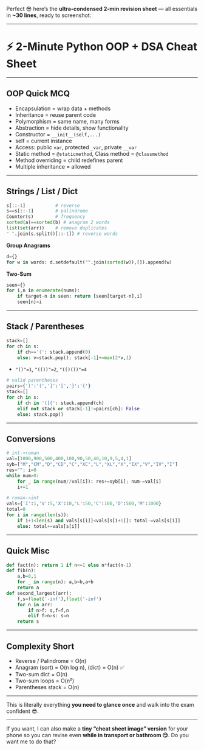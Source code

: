 Perfect 😎 here’s the **ultra-condensed 2-min revision sheet** — all essentials in **\~30 lines**, ready to screenshot:

---

# ⚡ 2-Minute Python OOP + DSA Cheat Sheet

---

## **OOP Quick MCQ**

* Encapsulation = wrap data + methods
* Inheritance = reuse parent code
* Polymorphism = same name, many forms
* Abstraction = hide details, show functionality
* Constructor = `__init__(self,...)`
* self = current instance
* Access: public `var`, protected `_var`, private `__var`
* Static method = `@staticmethod`, Class method = `@classmethod`
* Method overriding = child redefines parent
* Multiple inheritance = allowed

---

## **Strings / List / Dict**

```python
s[::-1]           # reverse
s==s[::-1]        # palindrome
Counter(s)        # frequency
sorted(a)==sorted(b) # anagram 2 words
list(set(arr))    # remove duplicates
" ".join(s.split()[::-1]) # reverse words
```

**Group Anagrams**

```python
d={}
for w in words: d.setdefault("".join(sorted(w)),[]).append(w)
```

**Two-Sum**

```python
seen={}
for i,n in enumerate(nums):
    if target-n in seen: return [seen[target-n],i]
    seen[n]=i
```

---

## **Stack / Parentheses**

```python
stack=[]
for ch in s:
    if ch=='(': stack.append(0)
    else: v=stack.pop(); stack[-1]+=max(2*v,1)
```

* `"()"=1`, `"(())"=2`, `"(()())"=4`

```python
# valid parentheses
pairs={')':'(',']':'[','}':'{'}
stack=[]
for ch in s:
    if ch in '([{': stack.append(ch)
    elif not stack or stack[-1]!=pairs[ch]: False
    else: stack.pop()
```

---

## **Conversions**

```python
# int->roman
val=[1000,900,500,400,100,90,50,40,10,9,5,4,1]
syb=["M","CM","D","CD","C","XC","L","XL","X","IX","V","IV","I"]
res=""; i=0
while num>0:
    for _ in range(num//val[i]): res+=syb[i]; num-=val[i]
    i+=1

# roman->int
vals={'I':1,'V':5,'X':10,'L':50,'C':100,'D':500,'M':1000}
total=0
for i in range(len(s)):
    if i+1<len(s) and vals[s[i]]<vals[s[i+1]]: total-=vals[s[i]]
    else: total+=vals[s[i]]
```

---

## **Quick Misc**

```python
def fact(n): return 1 if n<=1 else n*fact(n-1)
def fib(n):
    a,b=0,1
    for _ in range(n): a,b=b,a+b
    return a
def second_largest(arr):
    f,s=float('-inf'),float('-inf')
    for n in arr:
        if n>f: s,f=f,n
        elif f>n>s: s=n
    return s
```

---

## **Complexity Short**

* Reverse / Palindrome = O(n)
* Anagram (sort) = O(n log n), (dict) = O(n) ✅
* Two-sum dict = O(n)
* Two-sum loops = O(n²)
* Parentheses stack = O(n)

---

This is literally everything **you need to glance once** and walk into the exam confident 😎.

---

If you want, I can also make a **tiny “cheat sheet image” version** for your phone so you can revise even **while in transport or bathroom 😏**. Do you want me to do that?
